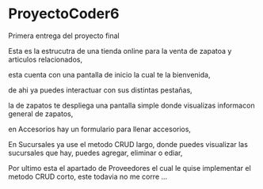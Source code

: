 # ProyectoCoder6
Primera entrega del proyecto final


Esta es la estrucutra de una tienda online para la venta de zapatoa y articulos relacionados, 

esta cuenta con una pantalla de inicio la cual te la bienvenida, 

de ahi ya puedes interactuar con sus distintas pestañas, 

la de zapatos te despliega una pantalla simple donde visualizas informacon general de zapatos, 

en Accesorios hay un formulario para llenar accesorios, 

En Sucursales ya use el metodo CRUD largo, donde puedes visualizar las sucursales que hay, puedes agregar, eliminar o ediar, 

Por ultimo esta el apartado de Proveedores el cual le quise implementar el metodo CRUD corto, este todavia no me corre ...
